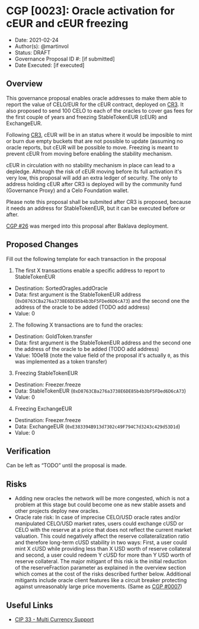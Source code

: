 # CGP [0023]: Oracle activation for cEUR and cEUR freezing

- Date: 2021-02-24
- Author(s): @martinvol
- Status: DRAFT
- Governance Proposal ID #: [if submitted]
- Date Executed: [if executed]

## Overview

This governance proposal enables oracle addresses to make them able to report the value of CELO/EUR for the cEUR contract, deployed on [CR3](https://github.com/celo-org/celo-proposals/blob/master/CGPs/0022.md). It also proposed to send 100 CELO to each of the oracles to cover gas fees for the first couple of years and freezing StableTokenEUR (cEUR) and ExchangeEUR.

Following [CR3](https://github.com/celo-org/celo-proposals/blob/master/CGPs/0022.md), cEUR will be in an status where it would be imposible to mint or burn due empty buckets that are not possible to update (assuming no oracle reports, but cEUR will be possible to move. Freezing is meant to prevent cEUR from moving before enabling the stability mechanism.

cEUR in circulation with no stability mechanism in place can lead to a depledge. Although the risk of cEUR moving before its full activation it's very low, this proposal will add an extra ledger of security. The only to address holding cEUR after CR3 is deployed will by the community fund (Governance Proxy) and a Celo Foundation wallet.

Please note this proposal shall be submited after CR3 is proposed, because it needs an address for StableTokenEUR, but it can be executed before or after.

[CGP #26](https://github.com/celo-org/celo-proposals/blob/master/CGPs/0022.md) was merged into this proposal after Baklava deployment.

## Proposed Changes

Fill out the following template for each transaction in the proposal

1. The first X transactions enable a specific address to report to StableTokenEUR
  - Destination: SortedOragles.addOracle
  - Data: first argument is the StableTokenEUR address (`0xD8763CBa276a3738E6DE85b4b3bF5FDed6D6cA73`) and the second one the address of the oracle to be added (TODO add address)
  - Value: 0
2. The following X transactions are to fund the oracles:
  - Destination: GoldToken.transfer
  - Data: first argument is the StableTokenEUR address and the second one the address of the oracle to be added (TODO add address)
  - Value: 100e18  (note the value field of the proposal it's actually `0`, as this was implemented as a token transfer)
3. Freezing StableTokenEUR
  - Destination: Freezer.freeze
  - Data: StableTokenEUR (`0xD8763CBa276a3738E6DE85b4b3bF5FDed6D6cA73`)
  - Value: 0
4. Freezing ExchangeEUR
  - Destination: Freezer.freeze
  - Data: ExchangeEUR (`0xE383394B913d7302c49F794C7d3243c429d53D1d`)
  - Value: 0
## Verification

Can be left as “TODO” until the proposal is made.

## Risks

- Adding new oracles the network will be more congested, which is not a problem at this stage but could become one as new stable assets and other projects deploy new oracles.
-  Oracle rate risk: In case of imprecise CELO/USD oracle rates and/or manipulated CELO/USD market rates, users could exchange cUSD or CELO with the reserve at a price that does not reflect the current market valuation. This could negatively affect the reserve collateralization ratio and therefore long-term cUSD stability in two ways: First, a user could mint X cUSD while providing less than X USD worth of reserve collateral and second, a user could redeem Y cUSD for more than Y USD worth of reserve collateral. The major mitigant of this risk is the initial reduction of the reserveFraction parameter as explained in the overview section which comes at the cost of the risks described further below. Additional mitigants include oracle client features like a circuit breaker protecting against unreasonably large price movements. (Same as [CGP #0007](https://github.com/celo-org/celo-proposals/blob/master/CGPs/0007.md))

## Useful Links

* [CIP 33 - Multi Currency Support](https://github.com/celo-org/celo-proposals/blob/master/CIPs/cip-0033.md)
